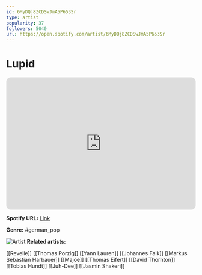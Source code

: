 ```yaml
---
id: 6MyDQj8ZCDSwJmA5P653Sr
type: artist
popularity: 37
followers: 5040
url: https://open.spotify.com/artist/6MyDQj8ZCDSwJmA5P653Sr
---
```

# Lupid

<iframe style="border-radius:12px" src="https://open.spotify.com/embed/artist/6MyDQj8ZCDSwJmA5P653Sr" width="100%" height="352" frameBorder="0" allowfullscreen="" allow="autoplay; clipboard-write; encrypted-media; fullscreen; picture-in-picture" loading="lazy"></iframe>

**Spotify URL:** [Link](https://open.spotify.com/artist/6MyDQj8ZCDSwJmA5P653Sr)

**Genre:**  #german_pop

![Artist](https://i.scdn.co/image/ab6761610000e5eb57bb9e62b0d6719a6410209e)
**Related artists:**

[[Revelle]]
[[Thomas Porzig]]
[[Yann Lauren]]
[[Johannes Falk]]
[[Markus Sebastian Harbauer]]
[[Majoe]]
[[Thomas Eifert]]
[[David Thornton]]
[[Tobias Hundt]]
[[Juh-Dee]]
[[Jasmin Shakeri]]
